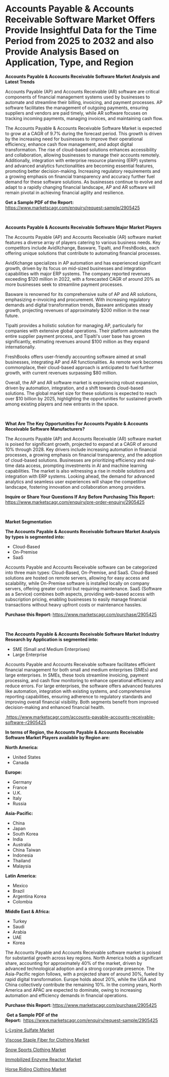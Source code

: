 <p><h1>Accounts Payable & Accounts Receivable Software Market Offers Provide Insightful Data for the Time Period from 2025 to 2032 and also Provide Analysis Based on Application, Type, and Region</h1></p><p><strong>Accounts Payable & Accounts Receivable Software Market Analysis and Latest Trends</strong></p>
<p><p>Accounts Payable (AP) and Accounts Receivable (AR) software are critical components of financial management systems used by businesses to automate and streamline their billing, invoicing, and payment processes. AP software facilitates the management of outgoing payments, ensuring suppliers and vendors are paid timely, while AR software focuses on tracking incoming payments, managing invoices, and maintaining cash flow.</p><p>The Accounts Payable & Accounts Receivable Software Market is expected to grow at a CAGR of 9.7% during the forecast period. This growth is driven by the increasing need for businesses to improve their operational efficiency, enhance cash flow management, and adopt digital transformation. The rise of cloud-based solutions enhances accessibility and collaboration, allowing businesses to manage their accounts remotely. Additionally, integration with enterprise resource planning (ERP) systems and advanced analytics functionalities are becoming essential features, promoting better decision-making. Increasing regulatory requirements and a growing emphasis on financial transparency and accuracy further fuel demand for these software solutions. As businesses continue to evolve and adapt to a rapidly changing financial landscape, AP and AR software will remain pivotal in achieving financial agility and resilience.</p></p>
<p><strong>Get a Sample PDF of the Report:&nbsp;</strong> <a href="https://www.marketscagr.com/enquiry/request-sample/2905425?utm_campaign=1126&utm_medium=2&utm_source=Github&utm_content=ia&utm_term=12032025&utm_id=accounts-payable-accounts-receivable-software">https://www.marketscagr.com/enquiry/request-sample/2905425</a></p>
<p>&nbsp;</p>
<p><strong>Accounts Payable & Accounts Receivable Software Major Market Players</strong></p>
<p><p>The Accounts Payable (AP) and Accounts Receivable (AR) software market features a diverse array of players catering to various business needs. Key competitors include AvidXchange, Basware, Tipalti, and FreshBooks, each offering unique solutions that contribute to automating financial processes.</p><p>AvidXchange specializes in AP automation and has experienced significant growth, driven by its focus on mid-sized businesses and integration capabilities with major ERP systems. The company reported revenues exceeding $120 million in 2022, with a forecasted CAGR of around 20% as more businesses seek to streamline payment processes.</p><p>Basware is renowned for its comprehensive suite of AP and AR solutions, emphasizing e-invoicing and procurement. With increasing regulatory demands and digital transformation trends, Basware anticipates steady growth, projecting revenues of approximately $200 million in the near future.</p><p>Tipalti provides a holistic solution for managing AP, particularly for companies with extensive global operations. Their platform automates the entire supplier payment process, and Tipalti's user base has grown significantly, estimating revenues around $100 million as they expand internationally.</p><p>FreshBooks offers user-friendly accounting software aimed at small businesses, integrating AP and AR functionalities. As remote work becomes commonplace, their cloud-based approach is anticipated to fuel further growth, with current revenues surpassing $80 million.</p><p>Overall, the AP and AR software market is experiencing robust expansion, driven by automation, integration, and a shift towards cloud-based solutions. The global market size for these solutions is expected to reach over $10 billion by 2025, highlighting the opportunities for sustained growth among existing players and new entrants in the space.</p></p>
<p>&nbsp;</p>
<p><strong>What Are The Key Opportunities For Accounts Payable & Accounts Receivable Software Manufacturers?</strong></p>
<p><p>The Accounts Payable (AP) and Accounts Receivable (AR) software market is poised for significant growth, projected to expand at a CAGR of around 10% through 2028. Key drivers include increasing automation in financial processes, a growing emphasis on financial transparency, and the adoption of cloud-based solutions. Businesses are prioritizing efficiency and real-time data access, prompting investments in AI and machine learning capabilities. The market is also witnessing a rise in mobile solutions and integration with ERP systems. Looking ahead, the demand for advanced analytics and seamless user experiences will shape the competitive landscape, fostering innovation and collaboration among providers.</p></p>
<p><strong>Inquire or Share Your Questions If Any Before Purchasing This Report:</strong> <a href="https://www.marketscagr.com/enquiry/pre-order-enquiry/2905425?utm_campaign=1126&utm_medium=2&utm_source=Github&utm_content=ia&utm_term=12032025&utm_id=accounts-payable-accounts-receivable-software">https://www.marketscagr.com/enquiry/pre-order-enquiry/2905425</a></p>
<p>&nbsp;</p>
<p><strong>Market Segmentation</strong></p>
<p><strong>The Accounts Payable & Accounts Receivable Software Market Analysis by types is segmented into:</strong></p>
<p><ul><li>Cloud-Based</li><li>On-Premise</li><li>SaaS</li></ul></p>
<p><p>Accounts Payable and Accounts Receivable software can be categorized into three main types: Cloud-Based, On-Premise, and SaaS. Cloud-Based solutions are hosted on remote servers, allowing for easy access and scalability, while On-Premise software is installed locally on company servers, offering greater control but requiring maintenance. SaaS (Software as a Service) combines both aspects, providing web-based access with subscription pricing, enabling businesses to easily manage financial transactions without heavy upfront costs or maintenance hassles.</p></p>
<p><strong>Purchase this Report:&nbsp;</strong><a href="https://www.marketscagr.com/purchase/2905425?utm_campaign=1126&utm_medium=2&utm_source=Github&utm_content=ia&utm_term=12032025&utm_id=accounts-payable-accounts-receivable-software">https://www.marketscagr.com/purchase/2905425</a></p>
<p>&nbsp;</p>
<p><strong>The Accounts Payable & Accounts Receivable Software Market Industry Research by Application is segmented into:</strong></p>
<p><ul><li>SME (Small and Medium Enterprises)</li><li>Large Enterprise</li></ul></p>
<p><p>Accounts Payable and Accounts Receivable software facilitates efficient financial management for both small and medium enterprises (SMEs) and large enterprises. In SMEs, these tools streamline invoicing, payment processing, and cash flow monitoring to enhance operational efficiency and reduce errors. For large enterprises, the software offers advanced features like automation, integration with existing systems, and comprehensive reporting capabilities, ensuring adherence to regulatory standards and improving overall financial visibility. Both segments benefit from improved decision-making and enhanced financial health.</p></p>
<p><a href="https://www.marketscagr.com/accounts-payable-accounts-receivable-software-r2905425?utm_campaign=1126&utm_medium=2&utm_source=Github&utm_content=ia&utm_term=12032025&utm_id=accounts-payable-accounts-receivable-software">&nbsp;https://www.marketscagr.com/accounts-payable-accounts-receivable-software-r2905425</a></p>
<p><strong>In terms of Region, the Accounts Payable & Accounts Receivable Software Market Players available by Region are:</strong></p>
<p>
    <p> <strong> North America: </strong>
        <ul>
            <li>United States</li>
            <li>Canada</li>
        </ul>
        </p> 
    <p> <strong> Europe: </strong>
        <ul>
            <li>Germany</li>
            <li>France</li>
            <li>U.K.</li>
            <li>Italy</li>
            <li>Russia</li>
        </ul>
        </p> 
    <p> <strong> Asia-Pacific: </strong>
        <ul>
            <li>China</li>
            <li>Japan</li>
            <li>South Korea</li>
            <li>India</li>
            <li>Australia</li>
            <li>China Taiwan</li>
            <li>Indonesia</li>
            <li>Thailand</li>
            <li>Malaysia</li>
        </ul>
        </p> 
    <p> <strong> Latin America: </strong>
        <ul>
            <li>Mexico</li>
            <li>Brazil</li>
            <li>Argentina Korea</li>
            <li>Colombia</li>
        </ul>
        </p> 
    <p> <strong> Middle East & Africa: </strong>
        <ul>
            <li>Turkey</li>
            <li>Saudi</li>
            <li>Arabia</li>
            <li>UAE</li>
            <li>Korea</li>
        </ul>
    </p>
    </p>
<p><p>The Accounts Payable and Accounts Receivable software market is poised for substantial growth across key regions. North America holds a significant share, accounting for approximately 40% of the market, driven by advanced technological adoption and a strong corporate presence. The Asia-Pacific region follows, with a projected share of around 30%, fueled by rapid digital transformation. Europe holds about 20%, while the USA and China collectively contribute the remaining 10%. In the coming years, North America and APAC are expected to dominate, owing to increasing automation and efficiency demands in financial operations.</p></p>
<p><strong>Purchase this Report: </strong><a href="https://www.marketscagr.com/purchase/2905425?utm_campaign=1126&utm_medium=2&utm_source=Github&utm_content=ia&utm_term=12032025&utm_id=accounts-payable-accounts-receivable-software">https://www.marketscagr.com/purchase/2905425</a></p>
<p>&nbsp;<strong>Get a Sample PDF of the Report:&nbsp;&nbsp;</strong><a href="https://www.marketscagr.com/enquiry/request-sample/2905425?utm_campaign=1126&utm_medium=2&utm_source=Github&utm_content=ia&utm_term=12032025&utm_id=accounts-payable-accounts-receivable-software">https://www.marketscagr.com/enquiry/request-sample/2905425</a></p>
<p><strong></strong></p>
<p><p><a href="https://github.com/dukawashviro/Market-Research-Report-List-1/blob/main/l-lysine-sulfate-market.md?utm_campaign=1126&utm_medium=2&utm_source=Github&utm_content=ia&utm_term=12032025&utm_id=accounts-payable-accounts-receivable-software">L-Lysine Sulfate Market</a></p><p><a href="https://github.com/molayrabeta/Market-Research-Report-List-1/blob/main/viscose-staple-fiber-for-clothing-market.md?utm_campaign=1126&utm_medium=2&utm_source=Github&utm_content=ia&utm_term=12032025&utm_id=accounts-payable-accounts-receivable-software">Viscose Staple Fiber for Clothing Market</a></p><p><a href="https://github.com/koopalujale2/Market-Research-Report-List-1/blob/main/snow-sports-clothing-market.md?utm_campaign=1126&utm_medium=2&utm_source=Github&utm_content=ia&utm_term=12032025&utm_id=accounts-payable-accounts-receivable-software">Snow Sports Clothing Market</a></p><p><a href="https://github.com/lecaneidreks/Market-Research-Report-List-1/blob/main/immobilized-enzyme-reactor-market.md?utm_campaign=1126&utm_medium=2&utm_source=Github&utm_content=ia&utm_term=12032025&utm_id=accounts-payable-accounts-receivable-software">Immobilized Enzyme Reactor Market</a></p><p><a href="https://github.com/tineamonaya/Market-Research-Report-List-1/blob/main/horse-riding-clothing-market.md?utm_campaign=1126&utm_medium=2&utm_source=Github&utm_content=ia&utm_term=12032025&utm_id=accounts-payable-accounts-receivable-software">Horse Riding Clothing Market</a></p></p>